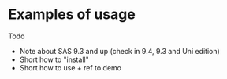 # Examples of usage
Todo

- Note about SAS 9.3 and up (check in 9.4, 9.3 and Uni edition)
- Short how to "install"
- Short how to use + ref to demo